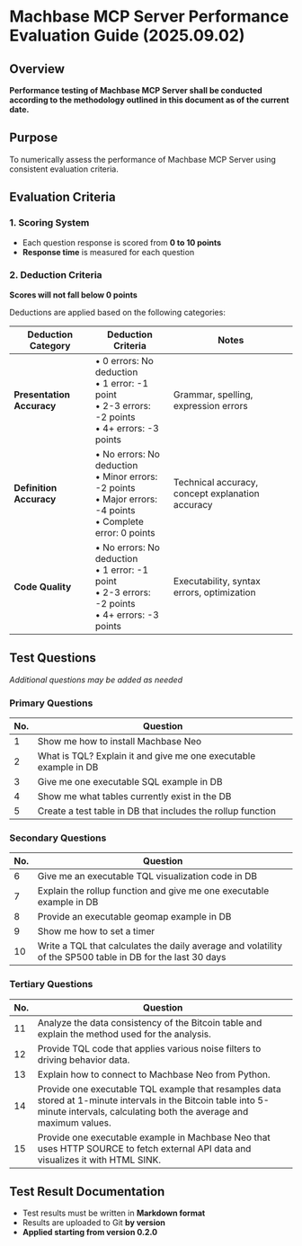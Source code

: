 # Machbase MCP Server Performance Evaluation Guide (2025.09.02)

## Overview

**Performance testing of Machbase MCP Server shall be conducted according to the methodology outlined in this document as of the current date.**

## Purpose

To numerically assess the performance of Machbase MCP Server using consistent evaluation criteria.

## Evaluation Criteria

### 1. Scoring System
- Each question response is scored from **0 to 10 points**
- **Response time** is measured for each question

### 2. Deduction Criteria
**Scores will not fall below 0 points**

Deductions are applied based on the following categories:

| Deduction Category | Deduction Criteria | Notes |
|-------------------|-------------------|--------|
| **Presentation Accuracy** | • 0 errors: No deduction<br>• 1 error: -1 point<br>• 2-3 errors: -2 points<br>• 4+ errors: -3 points | Grammar, spelling, expression errors |
| **Definition Accuracy** | • No errors: No deduction<br>• Minor errors: -2 points<br>• Major errors: -4 points<br>• Complete error: 0 points | Technical accuracy, concept explanation accuracy |
| **Code Quality** | • No errors: No deduction<br>• 1 error: -1 point<br>• 2-3 errors: -2 points<br>• 4+ errors: -3 points | Executability, syntax errors, optimization |

## Test Questions

*Additional questions may be added as needed*

### Primary Questions

| No. | Question |
|-----|----------|
| 1 | Show me how to install Machbase Neo |
| 2 | What is TQL? Explain it and give me one executable example in DB |
| 3 | Give me one executable SQL example in DB |
| 4 | Show me what tables currently exist in the DB |
| 5 | Create a test table in DB that includes the rollup function |

### Secondary Questions

| No. | Question |
|-----|----------|
| 6 | Give me an executable TQL visualization code in DB |
| 7 | Explain the rollup function and give me one executable example in DB |
| 8 | Provide an executable geomap example in DB |
| 9 | Show me how to set a timer |
| 10 | Write a TQL that calculates the daily average and volatility of the SP500 table in DB for the last 30 days |

### Tertiary Questions

| No. | Question |
|-----|----------|
| 11 | Analyze the data consistency of the Bitcoin table and explain the method used for the analysis. |
| 12 | Provide TQL code that applies various noise filters to driving behavior data. |
| 13 | Explain how to connect to Machbase Neo from Python. |
| 14 | Provide one executable TQL example that resamples data stored at 1-minute intervals in the Bitcoin table into 5-minute intervals, calculating both the average and maximum values. |
| 15 | Provide one executable example in Machbase Neo that uses HTTP SOURCE to fetch external API data and visualizes it with HTML SINK. |

## Test Result Documentation

- Test results must be written in **Markdown format**
- Results are uploaded to Git **by version**
- **Applied starting from version 0.2.0**